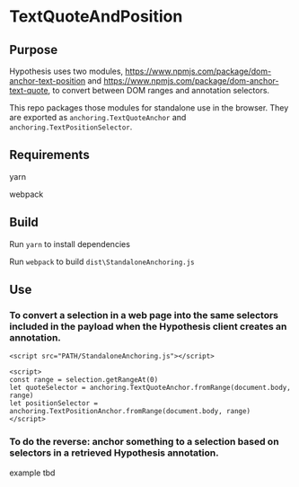 # TextQuoteAndPosition

## Purpose

Hypothesis uses two modules, https://www.npmjs.com/package/dom-anchor-text-position and https://www.npmjs.com/package/dom-anchor-text-quote, to convert between DOM ranges and annotation selectors.

This repo packages those modules for standalone use in the browser. They are exported as `anchoring.TextQuoteAnchor` and `anchoring.TextPositionSelector`.

## Requirements

yarn

webpack

## Build

Run `yarn` to install dependencies

Run `webpack` to build `dist\StandaloneAnchoring.js`

## Use

### To convert a selection in a web page into the same selectors included in the payload when the Hypothesis client creates an annotation.

```
<script src="PATH/StandaloneAnchoring.js"></script>

<script>
const range = selection.getRangeAt(0)
let quoteSelector = anchoring.TextQuoteAnchor.fromRange(document.body, range)
let positionSelector = anchoring.TextPositionAnchor.fromRange(document.body, range)
</script>
```

### To do the reverse: anchor something to a selection based on selectors in a retrieved Hypothesis annotation.

example tbd
